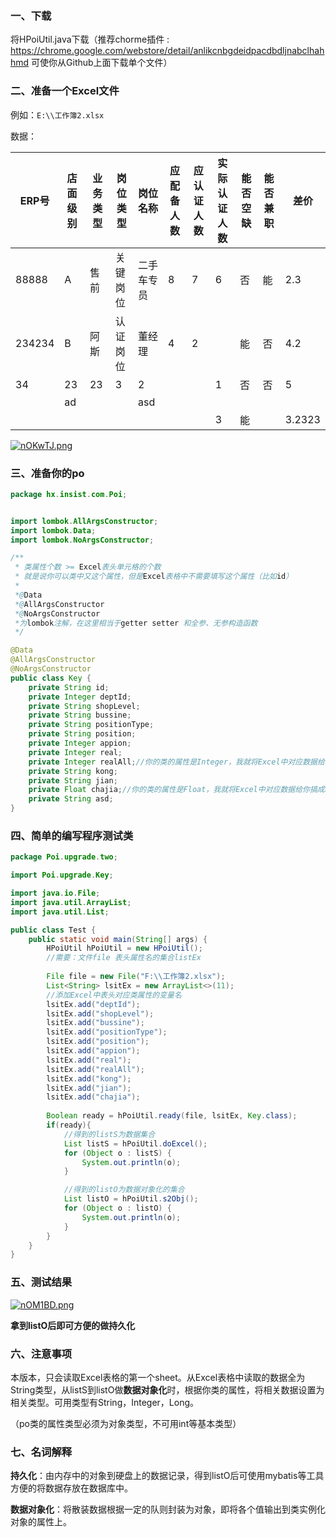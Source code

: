 ### 一、下载

将HPoiUtil.java下载（推荐chorme插件 : https://chrome.google.com/webstore/detail/anlikcnbgdeidpacdbdljnabclhahhmd 可使你从Github上面下载单个文件）



### 二、准备一个Excel文件

例如：`E:\\工作簿2.xlsx`

数据：

| ERP号  | 店面级别 | 业务类型 | 岗位类型 | 岗位名称   | 应配备人数 | 应认证人数 | 实际认证人数 | 能否空缺 | 能否兼职 | 差价   |
| ------ | -------- | -------- | -------- | ---------- | ---------- | ---------- | ------------ | -------- | -------- | ------ |
| 88888  | A        | 售前     | 关键岗位 | 二手车专员 | 8          | 7          | 6            | 否       | 能       | 2.3    |
| 234234 | B        | 阿斯     | 认证岗位 | 董经理     | 4          | 2          |              | 能       | 否       | 4.2    |
| 34     | 23       | 23       | 3        | 2          |            |            | 1            | 否       | 否       | 5      |
|        | ad       |          |          | asd        |            |            |              |          |          |        |
|        |          |          |          |            |            |            | 3            | 能       |          | 3.2323 |



[![nOKwTJ.png](https://s2.ax1x.com/2019/09/19/nOKwTJ.png)](https://imgchr.com/i/nOKwTJ)



### 三、准备你的po

```java
package hx.insist.com.Poi;


import lombok.AllArgsConstructor;
import lombok.Data;
import lombok.NoArgsConstructor;

/**
 * 类属性个数 >= Excel表头单元格的个数
 * 就是说你可以类中又这个属性，但是Excel表格中不需要填写这个属性（比如id）
 *
 *@Data
 *@AllArgsConstructor
 *@NoArgsConstructor
 *为lombok注解，在这里相当于getter setter 和全参、无参构造函数
 */

@Data
@AllArgsConstructor
@NoArgsConstructor
public class Key {
    private String id;
    private Integer deptId;
    private String shopLevel;
    private String bussine;
    private String positionType;
    private String position;
    private Integer appion;
    private Integer real;
    private Integer realAll;//你的类的属性是Integer，我就将Excel中对应数据给你搞成Integer
    private String kong;
    private String jian;
    private Float chajia;//你的类的属性是Float，我就将Excel中对应数据给你搞成Float
    private String asd;
}
```



### 四、简单的编写程序测试类

```java
package Poi.upgrade.two;

import Poi.upgrade.Key;

import java.io.File;
import java.util.ArrayList;
import java.util.List;

public class Test {
    public static void main(String[] args) {
        HPoiUtil hPoiUtil = new HPoiUtil();
        //需要：文件file 表头属性名的集合listEx
        
        File file = new File("F:\\工作簿2.xlsx");
        List<String> lsitEx = new ArrayList<>(11);
        //添加Excel中表头对应类属性的变量名
        lsitEx.add("deptId");
        lsitEx.add("shopLevel");
        lsitEx.add("bussine");
        lsitEx.add("positionType");
        lsitEx.add("position");
        lsitEx.add("appion");
        lsitEx.add("real");
        lsitEx.add("realAll");
        lsitEx.add("kong");
        lsitEx.add("jian");
        lsitEx.add("chajia");
        
        Boolean ready = hPoiUtil.ready(file, lsitEx, Key.class);
        if(ready){
            //得到的listS为数据集合
            List listS = hPoiUtil.doExcel();
            for (Object o : listS) {
                System.out.println(o);
            }

            //得到的listO为数据对象化的集合
            List listO = hPoiUtil.s2Obj();
            for (Object o : listO) {
                System.out.println(o);
            }
        }
    }
}
```



### 五、测试结果

[![nOM1BD.png](https://s2.ax1x.com/2019/09/19/nOM1BD.png)](https://imgchr.com/i/nOM1BD)

**拿到listO后即可方便的做持久化**





### 六、注意事项

本版本，只会读取Excel表格的第一个sheet。从Excel表格中读取的数据全为String类型，从listS到listO做**数据对象化**时，根据你类的属性，将相关数据设置为相关类型。可用类型有String，Integer，Long。

（po类的属性类型必须为对象类型，不可用int等基本类型）







### 七、名词解释

**持久化**：由内存中的对象到硬盘上的数据记录，得到listO后可使用mybatis等工具方便的将数据存放在数据库中。

**数据对象化**：将散装数据根据一定的队则封装为对象，即将各个值输出到类实例化对象的属性上。

